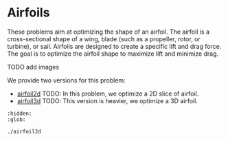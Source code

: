 # Airfoils

These problems aim at optimizing the shape of an airfoil. The airfoil is a cross-sectional shape of a wing, blade (such as a propeller, rotor, or turbine), or sail. Airfoils are designed to create a specific lift and drag force.  The goal is to optimize the airfoil shape to maximize lift and minimize drag.

TODO add images

We provide two versions for this problem:
- [airfoil2d]() TODO: In this problem, we optimize a 2D slice of airfoil.
- [airfoil3d]() TODO: This version is heavier, we optimize a 3D airfoil.

```{toctree}
:hidden:
:glob:

./airfoil2d
```
